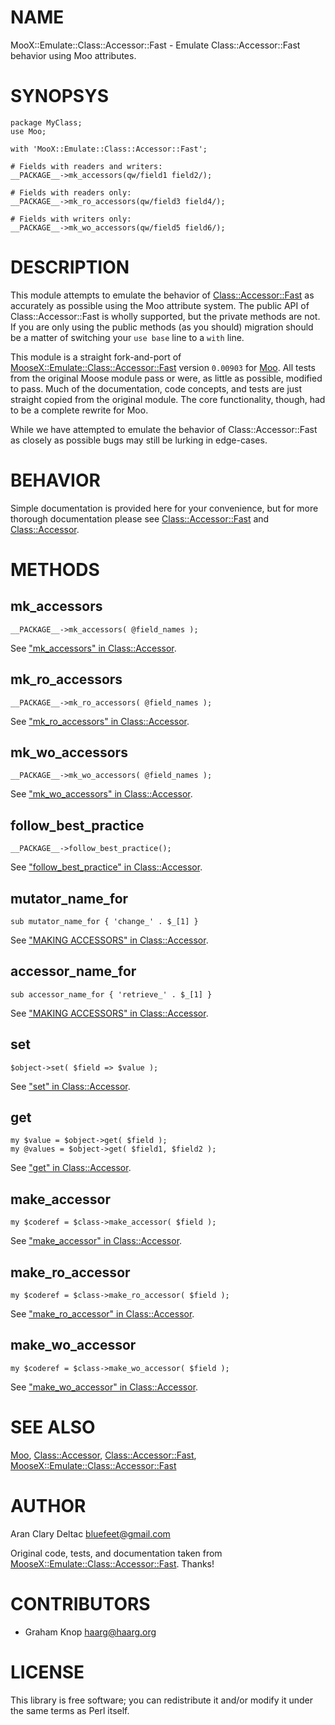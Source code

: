 # NAME

MooX::Emulate::Class::Accessor::Fast - Emulate Class::Accessor::Fast behavior using Moo attributes.

# SYNOPSYS

    package MyClass;
    use Moo;
    
    with 'MooX::Emulate::Class::Accessor::Fast';
    
    # Fields with readers and writers:
    __PACKAGE__->mk_accessors(qw/field1 field2/);
    
    # Fields with readers only:
    __PACKAGE__->mk_ro_accessors(qw/field3 field4/);
    
    # Fields with writers only:
    __PACKAGE__->mk_wo_accessors(qw/field5 field6/);

# DESCRIPTION

This module attempts to emulate the behavior of [Class::Accessor::Fast](https://metacpan.org/pod/Class::Accessor::Fast) as
accurately as possible using the Moo attribute system. The public API of
Class::Accessor::Fast is wholly supported, but the private methods are not.
If you are only using the public methods (as you should) migration should be a
matter of switching your `use base` line to a `with` line.

This module is a straight fork-and-port of [MooseX::Emulate::Class::Accessor::Fast](https://metacpan.org/pod/MooseX::Emulate::Class::Accessor::Fast)
version `0.00903` for [Moo](https://metacpan.org/pod/Moo).  All tests from the original Moose module pass or
were, as little as possible, modified to pass.  Much of the documentation, code
concepts, and tests are just straight copied from the original module.  The core
functionality, though, had to be a complete rewrite for Moo.

While we have attempted to emulate the behavior of Class::Accessor::Fast as closely
as possible bugs may still be lurking in edge-cases.

# BEHAVIOR

Simple documentation is provided here for your convenience, but for more thorough
documentation please see [Class::Accessor::Fast](https://metacpan.org/pod/Class::Accessor::Fast) and [Class::Accessor](https://metacpan.org/pod/Class::Accessor).

# METHODS

## mk\_accessors

    __PACKAGE__->mk_accessors( @field_names );

See ["mk\_accessors" in Class::Accessor](https://metacpan.org/pod/Class::Accessor#mk_accessors).

## mk\_ro\_accessors

    __PACKAGE__->mk_ro_accessors( @field_names );

See ["mk\_ro\_accessors" in Class::Accessor](https://metacpan.org/pod/Class::Accessor#mk_ro_accessors).

## mk\_wo\_accessors

    __PACKAGE__->mk_wo_accessors( @field_names );

See ["mk\_wo\_accessors" in Class::Accessor](https://metacpan.org/pod/Class::Accessor#mk_wo_accessors).

## follow\_best\_practice

    __PACKAGE__->follow_best_practice();

See ["follow\_best\_practice" in Class::Accessor](https://metacpan.org/pod/Class::Accessor#follow_best_practice).

## mutator\_name\_for

    sub mutator_name_for { 'change_' . $_[1] }

See ["MAKING ACCESSORS" in Class::Accessor](https://metacpan.org/pod/Class::Accessor#MAKING-ACCESSORS).

## accessor\_name\_for

    sub accessor_name_for { 'retrieve_' . $_[1] }

See ["MAKING ACCESSORS" in Class::Accessor](https://metacpan.org/pod/Class::Accessor#MAKING-ACCESSORS).

## set

    $object->set( $field => $value );

See ["set" in Class::Accessor](https://metacpan.org/pod/Class::Accessor#set).

## get

    my $value = $object->get( $field );
    my @values = $object->get( $field1, $field2 );

See ["get" in Class::Accessor](https://metacpan.org/pod/Class::Accessor#get).

## make\_accessor

    my $coderef = $class->make_accessor( $field );

See ["make\_accessor" in Class::Accessor](https://metacpan.org/pod/Class::Accessor#make_accessor).

## make\_ro\_accessor

    my $coderef = $class->make_ro_accessor( $field );

See ["make\_ro\_accessor" in Class::Accessor](https://metacpan.org/pod/Class::Accessor#make_ro_accessor).

## make\_wo\_accessor

    my $coderef = $class->make_wo_accessor( $field );

See ["make\_wo\_accessor" in Class::Accessor](https://metacpan.org/pod/Class::Accessor#make_wo_accessor).

# SEE ALSO

[Moo](https://metacpan.org/pod/Moo), [Class::Accessor](https://metacpan.org/pod/Class::Accessor), [Class::Accessor::Fast](https://metacpan.org/pod/Class::Accessor::Fast),
[MooseX::Emulate::Class::Accessor::Fast](https://metacpan.org/pod/MooseX::Emulate::Class::Accessor::Fast)

# AUTHOR

Aran Clary Deltac <bluefeet@gmail.com>

Original code, tests, and documentation taken from
[MooseX::Emulate::Class::Accessor::Fast](https://metacpan.org/pod/MooseX::Emulate::Class::Accessor::Fast).  Thanks!

# CONTRIBUTORS

- Graham Knop <haarg@haarg.org>

# LICENSE

This library is free software; you can redistribute it and/or modify
it under the same terms as Perl itself.
